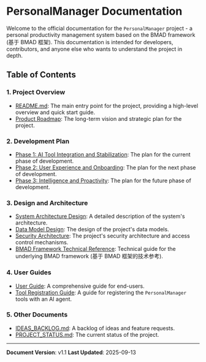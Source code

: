 # PersonalManager Documentation

Welcome to the official documentation for the `PersonalManager` project - a personal productivity management system based on the BMAD framework (基于 BMAD 框架). This documentation is intended for developers, contributors, and anyone else who wants to understand the project in depth.

## Table of Contents

### 1. Project Overview

*   [README.md](/README.md): The main entry point for the project, providing a high-level overview and quick start guide.
*   [Product Roadmap](product_roadmap.md): The long-term vision and strategic plan for the project.

### 2. Development Plan

*   [Phase 1: AI Tool Integration and Stabilization](phase_1_plan.md): The plan for the current phase of development.
*   [Phase 2: User Experience and Onboarding](phase_2_plan.md): The plan for the next phase of development.
*   [Phase 3: Intelligence and Proactivity](phase_3_plan.md): The plan for the future phase of development.

### 3. Design and Architecture

*   [System Architecture Design](PersonalManager系统架构设计/index.md): A detailed description of the system's architecture.
*   [Data Model Design](PersonalManager数据模型设计.md): The design of the project's data models.
*   [Security Architecture](PersonalManager安全架构与权限管理.md): The project's security architecture and access control mechanisms.
*   [BMAD Framework Technical Reference](BMAD框架技术参考指南.md): Technical guide for the underlying BMAD framework (基于 BMAD 框架的技术参考).

### 4. User Guides

*   [User Guide](user_guide.md): A comprehensive guide for end-users.
*   [Tool Registration Guide](tool_registration.md): A guide for registering the `PersonalManager` tools with an AI agent.

### 5. Other Documents

*   [IDEAS_BACKLOG.md](IDEAS_BACKLOG.md): A backlog of ideas and feature requests.
*   [PROJECT_STATUS.md](PROJECT_STATUS.md): The current status of the project.

---
**Document Version**: v1.1
**Last Updated**: 2025-09-13
